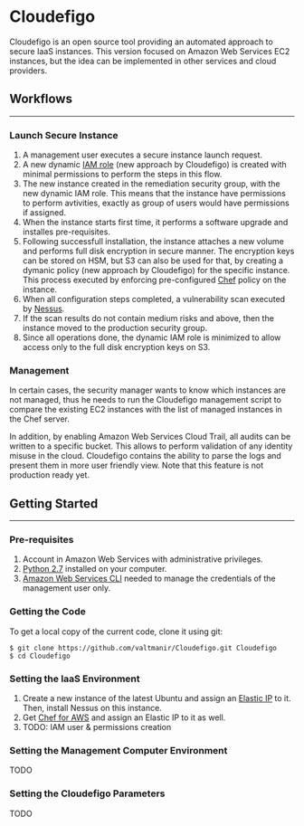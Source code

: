 Cloudefigo
==========
Cloudefigo is an open source tool providing an automated approach to secure IaaS instances. This version focused on Amazon Web Services EC2 instances, but the idea can be implemented in other services and cloud providers.
## Workflows
---------------
### Launch Secure Instance
1. A management user executes a secure instance launch request.
2. A new dynamic [IAM role](http://docs.aws.amazon.com/AWSEC2/latest/UserGuide/iam-roles-for-amazon-ec2.html) (new approach by Cloudefigo) is created with minimal permissions to perform the steps in this flow.
3. The new instance created in the remediation security group, with the new dynamic IAM role. This means that the instance have permissions to perform avtivities, exactly as group of users would have permissions if assigned.
4. When the instance starts first time, it performs a software upgrade and installes pre-requisites.
5. Following successfull installation, the instance attaches a new volume and performs full disk encryption in secure manner. The encryption keys can be stored on HSM, but S3 can also be used for that, by creating a dymanic policy (new approach by Cloudefigo) for the specific instance. This process executed by enforcing pre-configured [Chef](https://www.getchef.com/chef/) policy on the instance.
6. When all configuration steps completed, a vulnerability scan executed by [Nessus](http://www.tenable.com/products/nessus/select-your-operating-system).
7. If the scan results do not contain medium risks and above, then the instance moved to the production security group.
8. Since all operations done, the dynamic IAM role is minimized to allow access only to the full disk encryption keys on S3.

### Management
In certain cases, the security manager wants to know which instances are not managed, thus he needs to run the Cloudefigo management script to compare the existing EC2 instances with the list of managed instances in the Chef server.

In addition, by enabling Amazon Web Services Cloud Trail, all audits can be written to a specific bucket. This allows to perform validation of any identity misuse in the cloud. Cloudefigo contains the ability to parse the logs and present them in more user friendly view. Note that this feature is not production ready yet. 

## Getting Started
---------------
### Pre-requisites
1. Account in Amazon Web Services with administrative privileges.
2. [Python 2.7](https://www.python.org/download/releases/2.7/) installed on your computer.
3. [Amazon Web Services CLI](http://aws.amazon.com/cli/) needed to manage the credentials of the management user only.

### Getting the Code
To get a local copy of the current code, clone it using git:
```
$ git clone https://github.com/valtmanir/Cloudefigo.git Cloudefigo
$ cd Cloudefigo
```
### Setting the IaaS Environment
1. Create a new instance of the latest Ubuntu and assign an [Elastic IP](http://docs.aws.amazon.com/AWSEC2/latest/UserGuide/elastic-ip-addresses-eip.html) to it. Then, install Nessus on this instance.
2. Get [Chef for AWS](https://www.getchef.com/solutions/aws/) and assign an Elastic IP to it as well.
3. TODO: IAM user & permissions creation

### Setting the Management Computer Environment
TODO

### Setting the Cloudefigo Parameters
TODO
